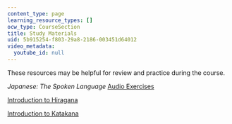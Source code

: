 ```yaml
---
content_type: page
learning_resource_types: []
ocw_type: CourseSection
title: Study Materials
uid: 5b915254-f803-29a8-2186-003451d64012
video_metadata:
  youtube_id: null
---
```


These resources may be helpful for review and practice during the course.

_Japanese: The Spoken Language_ [Audio Exercises](http://languagelab.it.ohio-state.edu/)

[Introduction to Hiragana](/courses/res-21g-01-kana-spring-2010/pages/hiragana/_index)

[Introduction to Katakana](/courses/res-21g-01-kana-spring-2010/pages/katakana/_index)